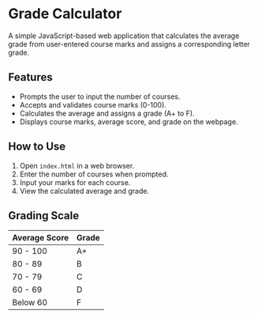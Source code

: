 # Grade Calculator

A simple JavaScript-based web application that calculates the average grade from user-entered course marks and assigns a corresponding letter grade.

## Features
- Prompts the user to input the number of courses.
- Accepts and validates course marks (0-100).
- Calculates the average and assigns a grade (A+ to F).
- Displays course marks, average score, and grade on the webpage.

## How to Use
1. Open `index.html` in a web browser.
2. Enter the number of courses when prompted.
3. Input your marks for each course.
4. View the calculated average and grade.

## Grading Scale
| Average Score | Grade |
|--------------|-------|
| 90 - 100    | A+    |
| 80 - 89     | B     |
| 70 - 79     | C     |
| 60 - 69     | D     |
| Below 60    | F     |


